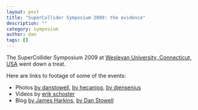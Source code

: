```yaml
---
layout: post
title: "SuperCollider Symposium 2009: the evidence"
description: ""
category: symposium
author: dan
tags: []
---
```

The SuperCollider Symposium 2009 at [Wesleyan University, Connecticut, USA](http://supercollider.wesleyan.edu/) went down a treat.

Here are links to footage of some of the events:

* Photos [by danstowell](http://www.flickr.com/photos/danstowell/sets/72157616657624801/), [by hecanjog](http://www.flickr.com/search/?q=supercollider&w=35237103392%40N01&s=rec&ss=2&ct=5&z=t), [by djensenius](http://www.flickr.com/photos/djensenius/sets/72157616494525589/)
* Videos by [erik schoster](http://vimeo.com/4093195)
* Blog [by James Harkins](http://www.dewdrop-world.net/words/?sectionid=2), [by Dan Stowell](http://www.mcld.co.uk/blog/blog.php?247)

